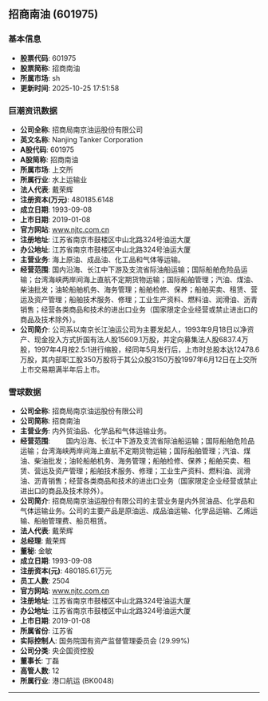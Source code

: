 ## 招商南油 (601975)

### 基本信息

- **股票代码**: 601975
- **股票简称**: 招商南油
- **所属市场**: sh
- **更新时间**: 2025-10-25 17:51:58

### 巨潮资讯数据

- **公司全称**: 招商局南京油运股份有限公司
- **英文名称**: Nanjing Tanker Corporation
- **A股代码**: 601975
- **A股简称**: 招商南油
- **所属市场**: 上交所
- **所属行业**: 水上运输业
- **法人代表**: 戴荣辉
- **注册资本(万元)**: 480185.6148
- **成立日期**: 1993-09-08
- **上市日期**: 2019-01-08
- **官方网站**: www.njtc.com.cn
- **注册地址**: 江苏省南京市鼓楼区中山北路324号油运大厦
- **办公地址**: 江苏省南京市鼓楼区中山北路324号油运大厦
- **主营业务**: 海上原油、成品油、化工品和气体等运输。
- **经营范围**: 国内沿海、长江中下游及支流省际油船运输；国际船舶危险品运输；台湾海峡两岸间海上直航不定期货物运输；国际船舶管理；汽油、煤油、柴油批发；油轮船舶机务、海务管理；船舶检修、保养；船舶买卖、租赁、营运及资产管理；船舶技术服务、修理；工业生产资料、燃料油、润滑油、沥青销售；经营各类商品和技术的进出口业务（国家限定企业经营或禁止进出口的商品及技术除外）。
- **公司简介**: 公司系以南京长江油运公司为主要发起人，1993年9月18日以净资产、现金投入方式折国有法人股15609.1万股，并定向募集法人股6837.4万股，1997年4月按2.5:1进行缩股，经同年5月发行后，上市时总股本达12478.6万股，其内部职工股350万股将于其公众股3150万股1997年6月12日在上交所上市交易期满半年后上市。

### 雪球数据

- **公司全称**: 招商局南京油运股份有限公司
- **公司简称**: 招商南油
- **主营业务**: 内外贸油品、化学品和气体运输业务。
- **经营范围**: 　　国内沿海、长江中下游及支流省际油船运输；国际船舶危险品运输；台湾海峡两岸间海上直航不定期货物运输；国际船舶管理；汽油、煤油、柴油批发；油轮船舶机务、海务管理；船舶检修、保养；船舶买卖、租赁、营运及资产管理；船舶技术服务、修理；工业生产资料、燃料油、润滑油、沥青销售；经营各类商品和技术的进出口业务（国家限定企业经营或禁止进出口的商品及技术除外）。
- **公司简介**: 招商局南京油运股份有限公司的主营业务是内外贸油品、化学品和气体运输业务。公司的主要产品是原油运、成品油运输、化学品运输、乙烯运输、船舶管理费、船员租赁。
- **法人代表**: 戴荣辉
- **总经理**: 戴荣辉
- **董秘**: 金敏
- **成立日期**: 1993-09-08
- **注册资本(元)**: 480185.61万元
- **员工人数**: 2504
- **官方网站**: www.njtc.com.cn
- **注册地址**: 江苏省南京市鼓楼区中山北路324号油运大厦
- **办公地址**: 江苏省南京市鼓楼区中山北路324号油运大厦
- **上市日期**: 2019-01-08
- **所属省份**: 江苏省
- **实际控制人**: 国务院国有资产监督管理委员会 (29.99%)
- **公司分类**: 央企国资控股
- **董事长**: 丁磊
- **高管人数**: 12
- **所属行业**: 港口航运 (BK0048)

---
